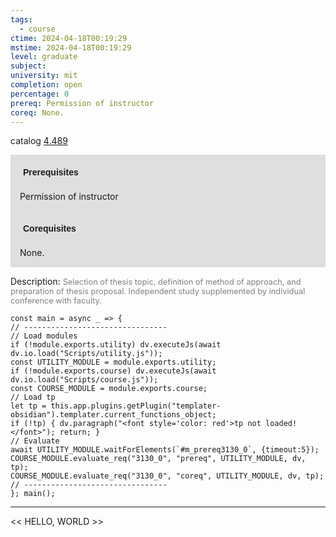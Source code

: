 ```yaml
---
tags:
  - course
ctime: 2024-04-18T00:19:29
mstime: 2024-04-18T00:19:29
level: graduate
subject: 
university: mit
completion: open
percentage: 0
prereq: Permission of instructor
coreq: None.
---
```


catalog [4.489](http://student.mit.edu/catalog/m4d.html#4.489)

<span style="display: block; padding: 15px; background-color: rgb(100, 100, 100, 0.2);"><font id="m_prereq3130_0" style="display: block; font-family: Arial, sans-serif; font-weight: bold; padding: 5px">Prerequisites</font><br><span id="prereq3130_0">Permission of instructor</span></span>
<span style="display: block; padding: 15px; background-color: rgb(100, 100, 100, 0.2);"><font id="m_coreq3130_0" style="display: block; font-family: Arial, sans-serif; font-weight: bold; padding: 5px">Corequisites</font><br><span id="coreq3130_0">None.</span></span>

<font style="">Description:</font>
<font style="color: grey; font-size: 0.8rem;">Selection of thesis topic, definition of method of approach, and preparation of thesis proposal. Independent study supplemented by individual conference with faculty.</font>

```dataviewjs
const main = async _ => {
// --------------------------------
// Load modules
if (!module.exports.utility) dv.executeJs(await dv.io.load("Scripts/utility.js"));
const UTILITY_MODULE = module.exports.utility;
if (!module.exports.course) dv.executeJs(await dv.io.load("Scripts/course.js"));
const COURSE_MODULE = module.exports.course;
// Load tp
let tp = this.app.plugins.getPlugin("templater-obsidian").templater.current_functions_object;
if (!tp) { dv.paragraph("<font style='color: red'>tp not loaded!</font>"); return; }
// Evaluate
await UTILITY_MODULE.waitForElements(`#m_prereq3130_0`, {timeout:5});
COURSE_MODULE.evaluate_req("3130_0", "prereq", UTILITY_MODULE, dv, tp);
COURSE_MODULE.evaluate_req("3130_0", "coreq", UTILITY_MODULE, dv, tp);
// --------------------------------
}; main();
```

---

<< HELLO, WORLD >>
